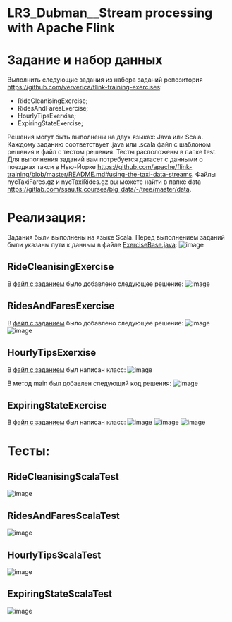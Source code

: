 # LR3_Dubman__Stream processing with Apache Flink

# Задание и набор данных

Выполнить следующие задания из набора заданий репозитория https://github.com/ververica/flink-training-exercises:
- RideCleanisingExercise;
- RidesAndFaresExercise;
- HourlyTipsExerxise;
- ExpiringStateExercise;

Решения могут быть выполнены на двух языках: Java или Scala. Каждому заданию соответствует .java или .scala файл с шаблоном решения и файл с тестом решения. Тесты расположены в папке test.
Для выполнения заданий вам потребуется датасет с данными о поездках такси в Нью-Йорке https://github.com/apache/flink-training/blob/master/README.md#using-the-taxi-data-streams. Файлы nycTaxiFares.gz и nycTaxiRides.gz вы можете найти в папке data https://gitlab.com/ssau.tk.courses/big_data/-/tree/master/data.

# Реализация: 

Задания были выполнены на языке Scala. Перед выполнением заданий были указаны пути к данным в файле [ExerciseBase.java](https://github.com/Won20/Big-Data/blob/main/LR3_Dubman__Stream%20processing%20with%20Apache%20Flink/flink-training-exercises/src/main/java/com/ververica/flinktraining/exercises/datastream_java/utils/ExerciseBase.java):
![image](https://github.com/Won20/Big-Data/assets/102918065/9ee2c94e-2d84-48fe-a6fe-9d1d1fef5755)

## RideCleanisingExercise
В [файл с заданием](https://github.com/Won20/Big-Data/blob/main/LR3_Dubman__Stream%20processing%20with%20Apache%20Flink/flink-training-exercises/src/main/scala/com/ververica/flinktraining/exercises/datastream_scala/basics/RideCleansingExercise.scala) было добавлено следующее решение: 
![image](https://github.com/Won20/Big-Data/assets/102918065/408f33cb-4bb7-47ab-8680-c19d85e06591)

## RidesAndFaresExercise
В [файл с заданием](https://github.com/Won20/Big-Data/blob/main/LR3_Dubman__Stream%20processing%20with%20Apache%20Flink/flink-training-exercises/src/main/scala/com/ververica/flinktraining/exercises/datastream_scala/state/RidesAndFaresExercise.scala) было добавлено следующее решение:
![image](https://github.com/Won20/Big-Data/assets/102918065/1ca8b338-7f45-4c0b-b81e-4c7023b4ad9e)
![image](https://github.com/Won20/Big-Data/assets/102918065/9ff77ef5-8c3c-4740-8b2d-2419ed8f17e8)

## HourlyTipsExerxise
В [файл с заданием](https://github.com/Won20/Big-Data/blob/main/LR3_Dubman__Stream%20processing%20with%20Apache%20Flink/flink-training-exercises/src/main/scala/com/ververica/flinktraining/exercises/datastream_scala/windows/HourlyTipsExercise.scala) был написан класс:
![image](https://github.com/Won20/Big-Data/assets/102918065/fccba133-278a-40f7-ad8d-e269c4fc1086)

В метод main был добавлен следующий код решения:
![image](https://github.com/Won20/Big-Data/assets/102918065/2cbbfb33-ab52-4305-a805-310936bcc85b)

## ExpiringStateExercise
В [файл с заданием](https://github.com/Won20/Big-Data/blob/main/LR3_Dubman__Stream%20processing%20with%20Apache%20Flink/flink-training-exercises/src/main/scala/com/ververica/flinktraining/exercises/datastream_scala/process/ExpiringStateExercise.scala) был написан класс:
![image](https://github.com/Won20/Big-Data/assets/102918065/51813f80-54c2-479f-934d-98fc10f575bd)
![image](https://github.com/Won20/Big-Data/assets/102918065/1dde0c15-b601-479d-964a-0a6f1391185a)
![image](https://github.com/Won20/Big-Data/assets/102918065/f680189c-fdb4-4a1d-951c-c8d30b52800b)

# Тесты:

## RideCleanisingScalaTest
![image](https://github.com/Won20/Big-Data/assets/102918065/43f34e38-93fb-4edd-8d42-65fef93493a0)

## RidesAndFaresScalaTest
![image](https://github.com/Won20/Big-Data/assets/102918065/77c4712b-d9a5-4646-8ec9-1f0dc2f687c9)

## HourlyTipsScalaTest
![image](https://github.com/Won20/Big-Data/assets/102918065/fd8e22cb-5b88-44c4-a0a8-ce33c7c62dbc)

## ExpiringStateScalaTest
![image](https://github.com/Won20/Big-Data/assets/102918065/e5af600f-1d05-4ee2-9ee1-011f1cff5c2c)





